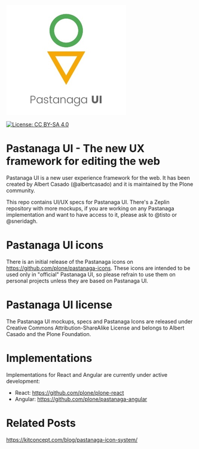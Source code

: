 ![Pastanaga](https://github.com/plone/pastanaga/raw/master/pastanaga-logo.jpg)

[![License: CC BY-SA 4.0](https://img.shields.io/badge/License-CC%20BY--SA%204.0-lightgrey.svg)](https://creativecommons.org/licenses/by-sa/4.0/)

# Pastanaga UI - The new UX framework for editing the web

Pastanaga UI is a new user experience framework for the web. It has been created by Albert Casado (@albertcasado) and it is maintained by the Plone community.

This repo contains UI/UX specs for Pastanaga UI. There's a Zeplin repository with more mockups, if you are working on any Pastanaga implementation and want to have access to it, please ask to @tisto or @sneridagh.

# Pastanaga UI icons

There is an initial release of the Pastanaga icons on https://github.com/plone/pastanaga-icons. These icons are intended to be used only in "official" Pastanaga UI, so please refrain to use them on personal projects unless they are based on Pastanaga UI.

# Pastanaga UI license

The Pastanaga UI mockups, specs and Pastanaga Icons are released under Creative Commons Attribution-ShareAlike License and belongs to Albert Casado and the Plone Foundation.

# Implementations

Implementations for React and Angular are currently under active development:

- React: https://github.com/plone/plone-react
- Angular: https://github.com/plone/pastanaga-angular

# Related Posts

https://kitconcept.com/blog/pastanaga-icon-system/
